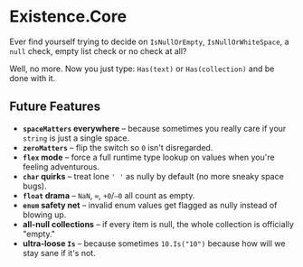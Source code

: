 ﻿Existence.Core
==============

Ever find yourself trying to decide on `IsNullOrEmpty`, `IsNullOrWhiteSpace`, a `null` check, empty list check or no check at all?

Well, no more. Now you just type: `Has(text)` or `Has(collection)` and be done with it.

Future Features
---------------

- __`spaceMatters` everywhere__ – because sometimes you really care if your `string` is just a single space.
- __`zeroMatters`__ – flip the switch so `0` isn't disregarded.
- __`flex` mode__ – force a full runtime type lookup on values when you're feeling adventurous.
- __`char` quirks__ – treat lone `' '` as nully by default (no more sneaky space bugs).
- __`float` drama__ – `NaN`, `∞`, `+0`/`–0` all count as empty.
- __`enum` safety net__ – invalid enum values get flagged as nully instead of blowing up.
- __all-null collections__ – if every item is null, the whole collection is officially "empty."
- __ultra-loose `Is`__ – because sometimes `10.Is("10")` because how will we stay sane if it's not.